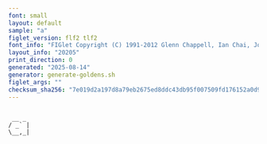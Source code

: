 ```yaml
---
font: small
layout: default
sample: "a"
figlet_version: flf2 tlf2
font_info: "FIGlet Copyright (C) 1991-2012 Glenn Chappell, Ian Chai, John Cowan,"
layout_info: "20205"
print_direction: 0
generated: "2025-08-14"
generator: generate-goldens.sh
figlet_args: ""
checksum_sha256: "7e019d2a197d8a79eb2675ed8ddc43db95f007509fd176152a0d97066b59b6d3"
---
```


```text
      
 __ _ 
/ _` |
\__,_|
      
```
